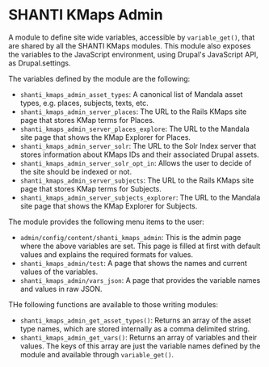 # SHANTI KMaps Admin
A module to define site wide variables, accessible by `variable_get()`, that are shared by all the SHANTI KMaps modules. This module also exposes the variables to the JavaScript environment, using Drupal's JavaScript API, as Drupal.settings. 

The variables defined by the module are the following:

* `shanti_kmaps_admin_asset_types`: A canonical list of Mandala asset types, e.g. places, subjects, texts, etc.
* `shanti_kmaps_admin_server_places`: The URL to the Rails KMaps site page that stores KMap terms for Places.
* `shanti_kmaps_admin_server_places_explore`: The URL to the Mandala site page that shows the KMap Explorer for Places.
* `shanti_kmaps_admin_server_solr`: The URL to the Solr Index server that stores information about KMaps IDs and their associated Drupal assets.
* `shanti_kmaps_admin_server_solr_opt_in`: Allows the user to decide of the site should be indexed or not.
* `shanti_kmaps_admin_server_subjects`: The URL to the Rails KMaps site page that stores KMap terms for Subjects.
* `shanti_kmaps_admin_server_subjects_explorer`: The URL to the Mandala site page that shows the KMap Explorer for Subjects.

The module provides the following menu items to the user:

* `admin/config/content/shanti_kmaps_admin`: This is the admin page where the above variables are set. This page is filled at first with default values and explains the required formats for values.
* `shanti_kmaps_admin/test`: A page that shows the names and current values of the variables.
* `shanti_kmaps_admin/vars_json`: A page that provides the variable names and values in raw JSON.

THe following functions are available to those writing modules:
* `shanti_kmaps_admin_get_asset_types()`: Returns an array of the asset type names, which are stored internally as a comma delimited string.
* `shanti_kmaps_admin_get_vars()`: Returns an array of variables and their values. The keys of this array are just the variable names defined by the module and available through `variable_get()`.

